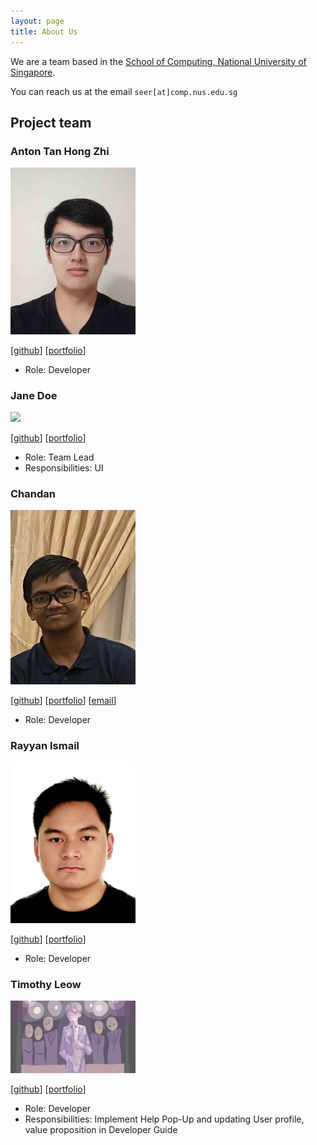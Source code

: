 ```yaml
---
layout: page
title: About Us
---
```


We are a team based in the [School of Computing, National University of Singapore](http://www.comp.nus.edu.sg).

You can reach us at the email `seer[at]comp.nus.edu.sg`

## Project team

### Anton Tan Hong Zhi

<img src="images/antontan96.png" width="200px">

[[github](https://github.com/antonTan96)]
[[portfolio](team/antontan96.md)]

* Role: Developer

### Jane Doe

<img src="images/johndoe.png" width="200px">

[[github](http://github.com/johndoe)]
[[portfolio](team/johndoe.md)]

* Role: Team Lead
* Responsibilities: UI

### Chandan

<img src="images/chandan8186.png" width="200px">

[[github](http://github.com/Chandan8186)] 
[[portfolio](team/chandan8186.md)]
[[email](mailto:chandan_ab@u.nus.edu)]

* Role: Developer

### Rayyan Ismail

<img src="images/rayyan35p.png" width="200px">

[[github](http://github.com/rayyan35p)]
[[portfolio](team/rayyan35p.md)]

* Role: Developer

### Timothy Leow

<img src="images/timleow.png" width="200px">

[[github](http://github.com/timleow)]
[[portfolio](team/timleow.md)]

* Role: Developer
* Responsibilities: Implement Help Pop-Up and updating User profile, value proposition in Developer Guide
